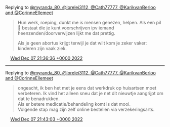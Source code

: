Replying to [@myranda\_80, @lorelei3112, @Cath77777, @KarikvanBerloo and @CorinneEllemeet](https://twitter.com/myranda_80/status/1600603831708094479)

> Hun werk, roeping, dunkt me is mensen genezen, helpen\. Als een pil 💊 bestaat die je kunt voorschrijven ipv iemand heenzenden/doorverwijzen lijkt me dat prettig\.   
>   
> Als je geen abortus krijgt terwijl je dat wilt kom je zeker vaker: kinderen zijn vaak ziek\.

<img src="../../media/tweet.ico" width="12" /> [Wed Dec 07 21:36:36 +0000 2022](https://twitter.com/DromerDenker/status/1600605219435515907)

----

Replying to [@myranda\_80, @lorelei3112, @Cath77777, @KarikvanBerloo and @CorinneEllemeet](https://twitter.com/myranda_80/status/1600603831708094479)

> ongeacht, ik ben het met je eens dat werkdruk op huisartsen moet verbeteren\. Ik vind het alleen sneu dat je net dit nieuwtje aangrijpt om dat te benadrukken\.   
> Als er betere medicatie/behandeling komt is dat mooi\.   
> Volgende stap mag zijn zelf online bestellen via verzekeringsarts\.

<img src="../../media/tweet.ico" width="12" /> [Wed Dec 07 21:43:03 +0000 2022](https://twitter.com/DromerDenker/status/1600606842291654656)